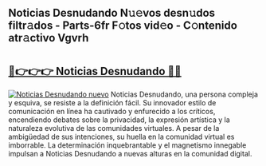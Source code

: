 ## Noticias Desnudando N𝚞𝚎vos desn𝚞dos filtr𝚊dos - Parts-6fr F𝚘tos vid𝚎o - C𝚘ntenido atr𝚊ctivo Vgvrh

# <h2><a href="http://mb4db0.tromn.icu/?c=Noticias+Desnudando">🔗👉👉👉 Noticias Desnudando 🔗🔗</a></h2>

[![Noticias Desnudando nuevo](https://i.imgur.com/pEAQMta.gif)](http://mb4db0.tromn.icu/?c=Noticias+Desnudando)
Noticias Desnudando, una persona compleja y esquiva, se resiste a la definición fácil. Su innovador estilo de comunicación en línea ha cautivado y enfurecido a los críticos, encendiendo debates sobre la privacidad, la expresión artística y la naturaleza evolutiva de las comunidades virtuales. A pesar de la ambigüedad de sus intenciones, su huella en la comunidad virtual es imborrable. La determinación inquebrantable y el magnetismo innegable impulsan a Noticias Desnudando a nuevas alturas en la comunidad digital.
